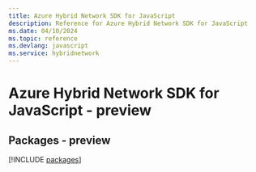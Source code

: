 ```yaml
---
title: Azure Hybrid Network SDK for JavaScript
description: Reference for Azure Hybrid Network SDK for JavaScript
ms.date: 04/10/2024
ms.topic: reference
ms.devlang: javascript
ms.service: hybridnetwork
---
```

# Azure Hybrid Network SDK for JavaScript - preview
## Packages - preview
[!INCLUDE [packages](hybrid-network-index.md)]